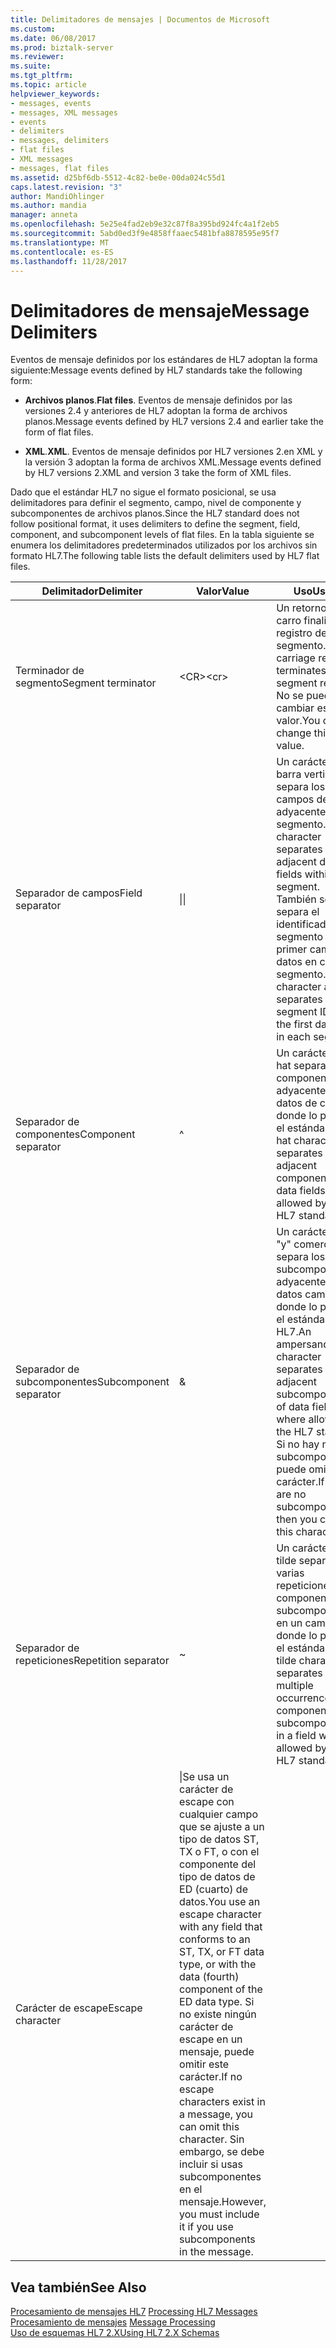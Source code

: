 ```yaml
---
title: Delimitadores de mensajes | Documentos de Microsoft
ms.custom: 
ms.date: 06/08/2017
ms.prod: biztalk-server
ms.reviewer: 
ms.suite: 
ms.tgt_pltfrm: 
ms.topic: article
helpviewer_keywords:
- messages, events
- messages, XML messages
- events
- delimiters
- messages, delimiters
- flat files
- XML messages
- messages, flat files
ms.assetid: d25bf6db-5512-4c82-be0e-00da024c55d1
caps.latest.revision: "3"
author: MandiOhlinger
ms.author: mandia
manager: anneta
ms.openlocfilehash: 5e25e4fad2eb9e32c87f8a395bd924fc4a1f2eb5
ms.sourcegitcommit: 5abd0ed3f9e4858ffaaec5481bfa8878595e95f7
ms.translationtype: MT
ms.contentlocale: es-ES
ms.lasthandoff: 11/28/2017
---
```

# <a name="message-delimiters"></a><span data-ttu-id="a5d71-102">Delimitadores de mensaje</span><span class="sxs-lookup"><span data-stu-id="a5d71-102">Message Delimiters</span></span>
<span data-ttu-id="a5d71-103">Eventos de mensaje definidos por los estándares de HL7 adoptan la forma siguiente:</span><span class="sxs-lookup"><span data-stu-id="a5d71-103">Message events defined by HL7 standards take the following form:</span></span>  
  
-   <span data-ttu-id="a5d71-104">**Archivos planos**.</span><span class="sxs-lookup"><span data-stu-id="a5d71-104">**Flat files**.</span></span> <span data-ttu-id="a5d71-105">Eventos de mensaje definidos por las versiones 2.4 y anteriores de HL7 adoptan la forma de archivos planos.</span><span class="sxs-lookup"><span data-stu-id="a5d71-105">Message events defined by HL7 versions 2.4 and earlier take the form of flat files.</span></span>  
  
-   <span data-ttu-id="a5d71-106">**XML**.</span><span class="sxs-lookup"><span data-stu-id="a5d71-106">**XML**.</span></span> <span data-ttu-id="a5d71-107">Eventos de mensaje definidos por HL7 versiones 2.en XML y la versión 3 adoptan la forma de archivos XML.</span><span class="sxs-lookup"><span data-stu-id="a5d71-107">Message events defined by HL7 versions 2.XML and version 3 take the form of XML files.</span></span>  
  
 <span data-ttu-id="a5d71-108">Dado que el estándar HL7 no sigue el formato posicional, se usa delimitadores para definir el segmento, campo, nivel de componente y subcomponentes de archivos planos.</span><span class="sxs-lookup"><span data-stu-id="a5d71-108">Since the HL7 standard does not follow positional format, it uses delimiters to define the segment, field, component, and subcomponent levels of flat files.</span></span> <span data-ttu-id="a5d71-109">En la tabla siguiente se enumera los delimitadores predeterminados utilizados por los archivos sin formato HL7.</span><span class="sxs-lookup"><span data-stu-id="a5d71-109">The following table lists the default delimiters used by HL7 flat files.</span></span>  
  
|<span data-ttu-id="a5d71-110">Delimitador</span><span class="sxs-lookup"><span data-stu-id="a5d71-110">Delimiter</span></span>|<span data-ttu-id="a5d71-111">Valor</span><span class="sxs-lookup"><span data-stu-id="a5d71-111">Value</span></span>|<span data-ttu-id="a5d71-112">Uso</span><span class="sxs-lookup"><span data-stu-id="a5d71-112">Usage</span></span>|  
|---------------|-----------|-----------|  
|<span data-ttu-id="a5d71-113">Terminador de segmento</span><span class="sxs-lookup"><span data-stu-id="a5d71-113">Segment terminator</span></span>|<span data-ttu-id="a5d71-114">\<CR\></span><span class="sxs-lookup"><span data-stu-id="a5d71-114">\<cr\></span></span>|<span data-ttu-id="a5d71-115">Un retorno de carro finaliza un registro de segmento.</span><span class="sxs-lookup"><span data-stu-id="a5d71-115">A carriage return terminates a segment record.</span></span> <span data-ttu-id="a5d71-116">No se puede cambiar este valor.</span><span class="sxs-lookup"><span data-stu-id="a5d71-116">You cannot change this value.</span></span>|  
|<span data-ttu-id="a5d71-117">Separador de campos</span><span class="sxs-lookup"><span data-stu-id="a5d71-117">Field separator</span></span>|<span data-ttu-id="a5d71-118">&#124;</span><span class="sxs-lookup"><span data-stu-id="a5d71-118">&#124;</span></span>|<span data-ttu-id="a5d71-119">Un carácter de barra vertical separa los dos campos de datos adyacentes en un segmento.</span><span class="sxs-lookup"><span data-stu-id="a5d71-119">A pipe character separates two adjacent data fields within a segment.</span></span> <span data-ttu-id="a5d71-120">También se separa el identificador de segmento del primer campo de datos en cada segmento.</span><span class="sxs-lookup"><span data-stu-id="a5d71-120">This character also separates the segment ID from the first data field in each segment.</span></span>|  
|<span data-ttu-id="a5d71-121">Separador de componentes</span><span class="sxs-lookup"><span data-stu-id="a5d71-121">Component separator</span></span>|^|<span data-ttu-id="a5d71-122">Un carácter de hat separa los componentes adyacentes de datos de campos donde lo permite el estándar HL7.</span><span class="sxs-lookup"><span data-stu-id="a5d71-122">A hat character separates adjacent components of data fields where allowed by the HL7 standard.</span></span>|  
|<span data-ttu-id="a5d71-123">Separador de subcomponentes</span><span class="sxs-lookup"><span data-stu-id="a5d71-123">Subcomponent separator</span></span>|&|<span data-ttu-id="a5d71-124">Un carácter de "y" comercial separa los subcomponentes adyacentes de datos campos donde lo permite el estándar HL7.</span><span class="sxs-lookup"><span data-stu-id="a5d71-124">An ampersand character separates adjacent subcomponents of data fields where allowed by the HL7 standard.</span></span> <span data-ttu-id="a5d71-125">Si no hay ningún subcomponentes, puede omitir este carácter.</span><span class="sxs-lookup"><span data-stu-id="a5d71-125">If there are no subcomponents, then you can omit this character.</span></span>|  
|<span data-ttu-id="a5d71-126">Separador de repeticiones</span><span class="sxs-lookup"><span data-stu-id="a5d71-126">Repetition separator</span></span>|~|<span data-ttu-id="a5d71-127">Un carácter de tilde separa varias repeticiones de componentes o subcomponentes en un campo donde lo permite el estándar HL7.</span><span class="sxs-lookup"><span data-stu-id="a5d71-127">A tilde character separates multiple occurrences of components or subcomponents in a field where allowed by the HL7 standard.</span></span>|  
|<span data-ttu-id="a5d71-128">Carácter de escape</span><span class="sxs-lookup"><span data-stu-id="a5d71-128">Escape character</span></span>|\|<span data-ttu-id="a5d71-129">Se usa un carácter de escape con cualquier campo que se ajuste a un tipo de datos ST, TX o FT, o con el componente del tipo de datos de ED (cuarto) de datos.</span><span class="sxs-lookup"><span data-stu-id="a5d71-129">You use an escape character with any field that conforms to an ST, TX, or FT data type, or with the data (fourth) component of the ED data type.</span></span> <span data-ttu-id="a5d71-130">Si no existe ningún carácter de escape en un mensaje, puede omitir este carácter.</span><span class="sxs-lookup"><span data-stu-id="a5d71-130">If no escape characters exist in a message, you can omit this character.</span></span> <span data-ttu-id="a5d71-131">Sin embargo, se debe incluir si usas subcomponentes en el mensaje.</span><span class="sxs-lookup"><span data-stu-id="a5d71-131">However, you must include it if you use subcomponents in the message.</span></span>|  
  
## <a name="see-also"></a><span data-ttu-id="a5d71-132">Vea también</span><span class="sxs-lookup"><span data-stu-id="a5d71-132">See Also</span></span>  
 <span data-ttu-id="a5d71-133">[Procesamiento de mensajes HL7](../../adapters-and-accelerators/accelerator-hl7/processing-hl7-messages.md) </span><span class="sxs-lookup"><span data-stu-id="a5d71-133">[Processing HL7 Messages](../../adapters-and-accelerators/accelerator-hl7/processing-hl7-messages.md) </span></span>  
 <span data-ttu-id="a5d71-134">[Procesamiento de mensajes](../../adapters-and-accelerators/accelerator-hl7/message-processing.md) </span><span class="sxs-lookup"><span data-stu-id="a5d71-134">[Message Processing](../../adapters-and-accelerators/accelerator-hl7/message-processing.md) </span></span>  
 [<span data-ttu-id="a5d71-135">Uso de esquemas HL7 2.X</span><span class="sxs-lookup"><span data-stu-id="a5d71-135">Using HL7 2.X Schemas</span></span>](../../adapters-and-accelerators/accelerator-hl7/using-hl7-2-x-schemas.md)